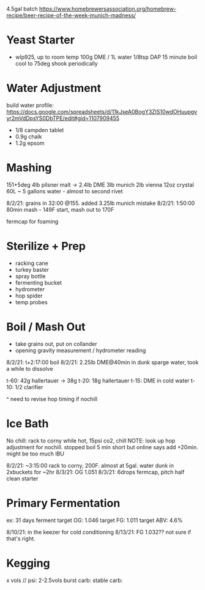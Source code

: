 4.5gal batch
https://www.homebrewersassociation.org/homebrew-recipe/beer-recipe-of-the-week-munich-madness/

# Yeast Starter
- wlp925, up to room temp
100g DME / 1L water
1/8tsp DAP
15 minute boil
cool to 75deg
shook periodically

# Water Adjustment
build water profile: https://docs.google.com/spreadsheets/d/11kJseA0BogY3ZlS10wdOHuupgvyr2mVdDpsYS0DbTPE/edit#gid=1107909455
- 1/8 campden tablet
- 0.9g chalk
- 1.2g epsom

# Mashing
151+5deg
4lb pilsner malt -> 2.4lb DME
3lb munich
2lb vienna
12oz crystal 60L
~ 5 gallons water - almost to second rivet

8/2/21: grains in 32:00 @155. added 3.25lb munich mistake
8/2/21: 1:50:00 80min mash - 149F start, mash out to 170F

fermcap for foaming

# Sterilize + Prep
- racking cane
- turkey baster
- spray bottle
- fermenting bucket
- hydrometer
- hop spider
- temp probes

# Boil / Mash Out
- take grains out, put on collander
- opening gravity measurement / hydrometer reading



8/2/21: t+2:17:00 boil
8/2/21: 2.25lb DME@40min in dunk sparge water, took a while to dissolve


t-60: 42g hallertauer -> 38g
t-20: 18g hallertauer
t-15: DME in cold water
t-10: 1/2 clarifier

^ need to revise hop timing if nochill

# Ice Bath
No chill: rack to corny while hot, 15psi co2, chill
NOTE: look up hop adjustment for nochill. stopped boil 5 min short but online says add +20min. might be too much IBU

8/2/21: ~3:15:00 rack to corny, 200F. almost at 5gal. water dunk in 2xbuckets for ~2hr
8/3/21: OG 1.051
8/3/21: 6drops fermcap, pitch half clean starter



# Primary Fermentation
ex: 31 days ferment
target OG: 1.046
target FG: 1.011
target ABV: 4.6%

8/10/21: in the keezer for cold conditioning
8/13/21: FG 1.032?? not sure if that's right.


# Kegging
x vols // psi: 2-2.5vols
burst carb:
stable carb:
